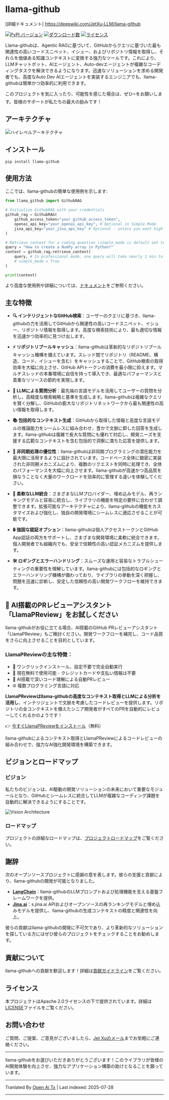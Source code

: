 # llama-github

[詳細ドキュメント] https://deepwiki.com/JetXu-LLM/llama-github

[![PyPI バージョン](https://badge.fury.io/py/llama-github.svg)](https://badge.fury.io/py/llama-github)
[![ダウンロード数](https://static.pepy.tech/badge/Llama-github)](https://pepy.tech/project/Llama-github)
[![ライセンス](https://img.shields.io/badge/License-Apache%202.0-blue.svg)](https://opensource.org/licenses/Apache-2.0)

Llama-githubは、Agentic RAGに基づいて、GitHubからクエリに基づいた最も関連性の高いコードスニペット、イシュー、およびリポジトリ情報を取得し、それらを価値ある知識コンテキストに変換する強力なツールです。これにより、LLMチャットボット、AIエージェント、Auto-devエージェントが複雑なコーディングタスクを解決できるようになります。迅速なソリューションを求める開発者でも、高度なAuto Dev AIエージェントを実装するエンジニアでも、llama-githubは簡単かつ効率的に利用できます。

このプロジェクトを気に入ったり、可能性を感じた場合は、ぜひ⭐️をお願いします。皆様のサポートが私たちの最大の励みです！

## アーキテクチャ
![ハイレベルアーキテクチャ](https://raw.githubusercontent.com/JetXu-LLM/llama-github/main/./docs/high_level_architecture.drawio.svg)

## インストール
```
pip install llama-github
```

## 使用方法

ここでは、llama-githubの簡単な使用例を示します:

```python
from llama_github import GithubRAG

# Initialize GithubRAG with your credentials
github_rag = GithubRAG(
    github_access_token="your_github_access_token", 
    openai_api_key="your_openai_api_key", # Optional in Simple Mode
    jina_api_key="your_jina_api_key" # Optional - unless you want high concurrency production deployment (s.jina.ai API will be used in llama-github)
)

# Retrieve context for a coding question (simple_mode is default set to False)
query = "How to create a NumPy array in Python?"
context = github_rag.retrieve_context(
    query, # In professional mode, one query will take nearly 1 min to generate final contexts. You could set log level to INFO to monitor the retrieval progress
    # simple_mode = True
)

print(context)
```
より高度な使用例や詳細については、[ドキュメント](https://raw.githubusercontent.com/JetXu-LLM/llama-github/main/docs/usage.md)をご参照ください。

## 主な特徴

- **🔍 インテリジェントなGitHub検索**：ユーザーのクエリに基づき、llama-githubの力を活用してGitHubから関連性の高いコードスニペット、イシュー、リポジトリ情報を取得します。高度な検索技術により、最も適切な情報を迅速かつ効率的に見つけ出します。

- **⚡ リポジトリプールキャッシュ**：llama-githubは革新的なリポジトリプールキャッシュ機構を備えています。スレッド間でリポジトリ（README、構造、コード、イシューを含む）をキャッシュすることで、GitHub検索の取得効率を大幅に向上させ、GitHub APIトークンの消費を最小限に抑えます。マルチスレッドの本番環境に自信を持って導入でき、最適なパフォーマンスと貴重なリソースの節約を実現します。

- **🧠 LLMによる質問分析**：最先端の言語モデルを活用してユーザーの質問を分析し、高精度な検索戦略と基準を生成します。llama-githubは複雑なクエリを賢く分解し、GitHubの膨大なリポジトリネットワークから最も関連性の高い情報を取得します。

- **📚 包括的なコンテキスト生成**：GitHubから取得した情報と高度な言語モデルの推論能力をシームレスに組み合わせ、豊かで文脈に即した回答を生成します。llama-githubは複雑で長大な質問にも優れて対応し、開発ニーズを支援する広範なコンテキストを含む包括的で洞察に満ちた応答を提供します。

- **🚀 非同期処理の優位性**：llama-githubは非同期プログラミングの潜在能力を最大限に活用するように設計されています。コードベース全体に緻密に実装された非同期メカニズムにより、複数のリクエストを同時に処理でき、全体のパフォーマンスを大幅に向上させます。llama-githubが高速かつ高品質を損なうことなく大量のワークロードを効率的に管理する違いを体験してください。

- **🔧 柔軟なLLM統合**：さまざまなLLMプロバイダー、埋め込みモデル、再ランキングモデルと容易に統合し、ライブラリの機能を特定の要件に合わせて調整できます。拡張可能なアーキテクチャにより、llama-githubの機能をカスタマイズおよび強化し、独自の開発環境にシームレスに適応させることが可能です。

- **🔒 強固な認証オプション**：llama-githubは個人アクセストークンとGitHub App認証の両方をサポートし、さまざまな開発環境に柔軟に統合できます。個人開発者でも組織内でも、安全で信頼性の高い認証メカニズムを提供します。

- **🛠️ ロギングとエラーハンドリング**：スムーズな運用と容易なトラブルシューティングの重要性を理解しています。llama-githubには包括的なロギングとエラーハンドリング機構が備わっており、ライブラリの挙動を深く把握し、問題を迅速に診断し、安定した信頼性の高い開発ワークフローを維持できます。

## 🤖 AI搭載のPRレビューアシスタント「LlamaPReview」をお試しください

llama-githubがお役に立てる場合、AI搭載のGitHub PRレビューアシスタント「LlamaPReview」もご検討ください。開発ワークフローを補完し、コード品質をさらに向上させることを目的としています。

### LlamaPReviewの主な特徴：
- 🚀 ワンクリックインストール、設定不要で完全自動実行
- 💯 現在無料で使用可能 - クレジットカードや支払い情報は不要
- 🧠 AI搭載で深いコード理解による自動PRレビュー
- 🌐 複数プログラミング言語に対応

**LlamaPReviewはllama-githubの高度なコンテキスト取得とLLMによる分析を活用し**、インテリジェントで文脈を考慮したコードレビューを提供します。リポジトリの全コンテキストを備えたシニア開発者がすべてのPRを自動的にレビューしてくれるかのようです！

👉 [今すぐLlamaPReviewをインストール](https://github.com/marketplace/llamapreview/)（無料）

llama-githubによるコンテキスト取得とLlamaPReviewによるコードレビューの組み合わせで、強力なAI強化開発環境を構築できます。

## ビジョンとロードマップ

### ビジョン

私たちのビジョンは、AI駆動の開発ソリューションの未来において重要なモジュールとなり、GitHubとシームレスに統合してLLMが複雑なコーディング課題を自動的に解決できるようにすることです。

![Vision Architecture](https://raw.githubusercontent.com/JetXu-LLM/llama-github/main/./docs/vision.drawio.svg)

### ロードマップ

プロジェクトの詳細なロードマップは、[プロジェクトロードマップ](https://github.com/users/JetXu-LLM/projects/2)をご覧ください。

## 謝辞

次のオープンソースプロジェクトに感謝の意を表します。彼らの支援と貢献により、llama-githubの開発が可能となりました。

- **[LangChain](https://github.com/langchain-ai/langchain)**：llama-githubのLLMプロンプトおよび処理機能を支える基盤フレームワークを提供。
- **[Jina.ai](https://github.com/jina-ai/reader)**：s.jina.ai APIおよびオープンソースの再ランキングモデルと埋め込みモデルを提供し、llama-githubの生成コンテキストの精度と関連性を向上。

彼らの貢献はllama-githubの開発に不可欠であり、より革新的なソリューションを探している方にはぜひ彼らのプロジェクトをチェックすることをお勧めします。

## 貢献について

llama-githubへの貢献を歓迎します！詳細は[貢献ガイドライン](https://raw.githubusercontent.com/JetXu-LLM/llama-github/main/CONTRIBUTING.md)をご覧ください。

## ライセンス

本プロジェクトはApache 2.0ライセンスの下で提供されています。詳細は[LICENSE](LICENSE)ファイルをご覧ください。

## お問い合わせ

ご質問、ご提案、ご意見がございましたら、[Jet Xuのメール](https://raw.githubusercontent.com/JetXu-LLM/llama-github/main/mailto:Voldemort.xu@foxmail.com)までお気軽にご連絡ください。

---

llama-githubをお選びいただきありがとうございます！このライブラリが皆様のAI開発体験を向上させ、強力なアプリケーション構築の助けとなることを願っています。



---

Tranlated By [Open Ai Tx](https://github.com/OpenAiTx/OpenAiTx) | Last indexed: 2025-07-28

---